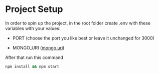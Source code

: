 # Project Setup

In order to spin up the project, in the root folder create .env with these variables with your values:

- PORT (choose the port you like best or leave it unchanged for 3000)

- MONGO_URI ([mongo uri](https://www.mongodb.com/docs/manual/reference/connection-string/))

After that run this command

```bash
npm install && npm start
```
